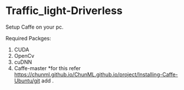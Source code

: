 # Traffic_light-Driverless
Setup Caffe on your pc.

Required Packges:
1. CUDA 
2. OpenCv 
3. cuDNN
4. Caffe-master
*for this refer https://chunml.github.io/ChunML.github.io/project/Installing-Caffe-Ubuntu/git add .






